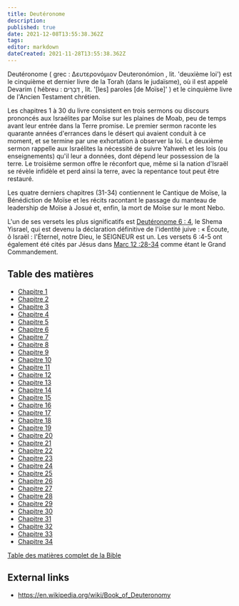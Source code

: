 ```yaml
---
title: Deutéronome
description: 
published: true
date: 2021-12-08T13:55:38.362Z
tags: 
editor: markdown
dateCreated: 2021-11-28T13:55:38.362Z
---
```


Deutéronome ( grec : Δευτερονόμιον Deuteronómion , lit. 'deuxième loi') est le cinquième et dernier livre de la Torah (dans le judaïsme), où il est appelé Devarim ( hébreu : דְּבָרִים , lit. '[les] paroles [de Moïse]' ) et le cinquième livre de l'Ancien Testament chrétien.

Les chapitres 1 à 30 du livre consistent en trois sermons ou discours prononcés aux Israélites par Moïse sur les plaines de Moab, peu de temps avant leur entrée dans la Terre promise. Le premier sermon raconte les quarante années d'errances dans le désert qui avaient conduit à ce moment, et se termine par une exhortation à observer la loi. Le deuxième sermon rappelle aux Israélites la nécessité de suivre Yahweh et les lois (ou enseignements) qu'il leur a données, dont dépend leur possession de la terre. Le troisième sermon offre le réconfort que, même si la nation d'Israël se révèle infidèle et perd ainsi la terre, avec la repentance tout peut être restauré.

Les quatre derniers chapitres (31-34) contiennent le Cantique de Moïse, la Bénédiction de Moïse et les récits racontant le passage du manteau de leadership de Moïse à Josué et, enfin, la mort de Moïse sur le mont Nebo. 

L'un de ses versets les plus significatifs est [Deutéronome 6 : 4](/Bible/Deutéronome/6#v4), le Shema Yisrael, qui est devenu la déclaration définitive de l'identité juive : « Écoute, ô Israël : l'Éternel, notre Dieu, le SEIGNEUR est un. Les versets 6 :4-5 ont également été cités par Jésus dans [Marc 12 :28-34](/Bible/Mark/12#v28) comme étant le Grand Commandement. 

## Table des matières

- [Chapitre 1](/fr/Bible/Deuteronomy/1)
- [Chapitre 2](/fr/Bible/Deuteronomy/2)
- [Chapitre 3](/fr/Bible/Deuteronomy/3)
- [Chapitre 4](/fr/Bible/Deuteronomy/4)
- [Chapitre 5](/fr/Bible/Deuteronomy/5)
- [Chapitre 6](/fr/Bible/Deuteronomy/6)
- [Chapitre 7](/fr/Bible/Deuteronomy/7)
- [Chapitre 8](/fr/Bible/Deuteronomy/8)
- [Chapitre 9](/fr/Bible/Deuteronomy/9)
- [Chapitre 10](/fr/Bible/Deuteronomy/10)
- [Chapitre 11](/fr/Bible/Deuteronomy/11)
- [Chapitre 12](/fr/Bible/Deuteronomy/12)
- [Chapitre 13](/fr/Bible/Deuteronomy/13)
- [Chapitre 14](/fr/Bible/Deuteronomy/14)
- [Chapitre 15](/fr/Bible/Deuteronomy/15)
- [Chapitre 16](/fr/Bible/Deuteronomy/16)
- [Chapitre 17](/fr/Bible/Deuteronomy/17)
- [Chapitre 18](/fr/Bible/Deuteronomy/18)
- [Chapitre 19](/fr/Bible/Deuteronomy/19)
- [Chapitre 20](/fr/Bible/Deuteronomy/20)
- [Chapitre 21](/fr/Bible/Deuteronomy/21)
- [Chapitre 22](/fr/Bible/Deuteronomy/22)
- [Chapitre 23](/fr/Bible/Deuteronomy/23)
- [Chapitre 24](/fr/Bible/Deuteronomy/24)
- [Chapitre 25](/fr/Bible/Deuteronomy/25)
- [Chapitre 26](/fr/Bible/Deuteronomy/26)
- [Chapitre 27](/fr/Bible/Deuteronomy/27)
- [Chapitre 28](/fr/Bible/Deuteronomy/28)
- [Chapitre 29](/fr/Bible/Deuteronomy/29)
- [Chapitre 30](/fr/Bible/Deuteronomy/30)
- [Chapitre 31](/fr/Bible/Deuteronomy/31)
- [Chapitre 32](/fr/Bible/Deuteronomy/32)
- [Chapitre 33](/fr/Bible/Deuteronomy/33)
- [Chapitre 34](/fr/Bible/Deuteronomy/34)

[Table des matières complet de la Bible](/fr/index/bible)


## External links

- https://en.wikipedia.org/wiki/Book_of_Deuteronomy
